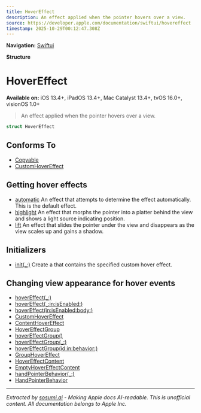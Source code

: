 ```yaml
---
title: HoverEffect
description: An effect applied when the pointer hovers over a view.
source: https://developer.apple.com/documentation/swiftui/hovereffect
timestamp: 2025-10-29T00:12:47.308Z
---
```


**Navigation:** [Swiftui](/documentation/swiftui)

**Structure**

# HoverEffect

**Available on:** iOS 13.4+, iPadOS 13.4+, Mac Catalyst 13.4+, tvOS 16.0+, visionOS 1.0+

> An effect applied when the pointer hovers over a view.

```swift
struct HoverEffect
```

## Conforms To

- [Copyable](/documentation/Swift/Copyable)
- [CustomHoverEffect](/documentation/swiftui/customhovereffect)

## Getting hover effects

- [automatic](/documentation/swiftui/hovereffect/automatic) An effect  that attempts to determine the effect automatically. This is the default effect.
- [highlight](/documentation/swiftui/hovereffect/highlight) An effect  that morphs the pointer into a platter behind the view and shows a light source indicating position.
- [lift](/documentation/swiftui/hovereffect/lift) An effect that slides the pointer under the view and disappears as the view scales up and gains a shadow.

## Initializers

- [init(_:)](/documentation/swiftui/hovereffect/init(_:)) Create a  that contains the specified custom hover effect.

## Changing view appearance for hover events

- [hoverEffect(_:)](/documentation/swiftui/view/hovereffect(_:))
- [hoverEffect(_:in:isEnabled:)](/documentation/swiftui/view/hovereffect(_:in:isenabled:))
- [hoverEffect(in:isEnabled:body:)](/documentation/swiftui/view/hovereffect(in:isenabled:body:))
- [CustomHoverEffect](/documentation/swiftui/customhovereffect)
- [ContentHoverEffect](/documentation/swiftui/contenthovereffect)
- [HoverEffectGroup](/documentation/swiftui/hovereffectgroup)
- [hoverEffectGroup()](/documentation/swiftui/view/hovereffectgroup())
- [hoverEffectGroup(_:)](/documentation/swiftui/view/hovereffectgroup(_:))
- [hoverEffectGroup(id:in:behavior:)](/documentation/swiftui/view/hovereffectgroup(id:in:behavior:))
- [GroupHoverEffect](/documentation/swiftui/grouphovereffect)
- [HoverEffectContent](/documentation/swiftui/hovereffectcontent)
- [EmptyHoverEffectContent](/documentation/swiftui/emptyhovereffectcontent)
- [handPointerBehavior(_:)](/documentation/swiftui/view/handpointerbehavior(_:))
- [HandPointerBehavior](/documentation/swiftui/handpointerbehavior)

---

*Extracted by [sosumi.ai](https://sosumi.ai) - Making Apple docs AI-readable.*
*This is unofficial content. All documentation belongs to Apple Inc.*
